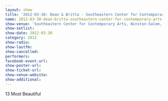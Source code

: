 ```yaml
---
layout: show
title: '2012-03-30: Dean & Britta - Southeastern Center for Contemporary Arts, Winston-Salem, NC, USA'
name: 2012-03-30-dean-britta-southeastern-center-for-contemporary-arts-winston-salem-nc-usa
show-venue: 'Southeastern Center for Contemporary Arts, Winston-Salem, NC, USA'
show-setlist: 
show-date: 2012-03-30
category: 2012
show-radio: 
show-lastfm: 
show-cancelled: 
performers: 
facebook-event-url: 
show-poster-url: 
show-ticket-url: 
show-venue-website: 
show-additional: 
---
```


13 Most Beautiful